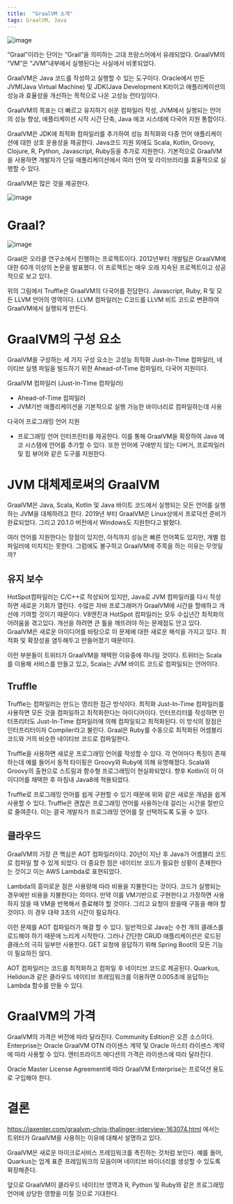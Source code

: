 ```yaml
---
title:  "GraalVM 소개"
tags: GraalVM, Java
---
```

![image](https://user-images.githubusercontent.com/111643/116084932-41623000-a6d9-11eb-8676-e388116461f6.png)

“Graal”이라는 단어는 “Grail”을 의미하는 고대 프랑스어에서 유래되었다. GraalVM의 “VM”은 “JVM”내부에서 실행된다는 사실에서 비롯되었다.

GraalVM은 Java 코드를 작성하고 실행할 수 있는 도구이다. Oracle에서 만든 JVM(Java Virtual Machine) 및 JDK(Java Development Kit)이고 애플리케이션의 성능과 효율성을 개선하는 목적으로 나온 고성능 런타임이다.

GraalVM의 목표는 더 빠르고 유지하기 쉬운 컴파일러 작성, JVM에서 실행되는 언어의 성능 향상, 애플리케이션 시작 시간 단축, Java 에코 시스테에 다국어 지원 통합이다.

GraalVM은 JDK에 최적화 컴파일러를 추가하여 성능 최적화와 다중 언어 애플리케이션에 대한 상호 운용성을 제공한다. Java코드 지원 외에도 Scala, Kotlin, Groovy, Clojure, R, Python, Javascript, Ruby등을 추가로 지원한다. 기본적으로 GraalVM을 사용하면 개발자가 단일 애플리케이션에서 여러 언어 및 라이브러리를 효율적으로 실행할 수 있다.

GraalVM은 많은 것을 제공한다.

![image](https://user-images.githubusercontent.com/111643/116084960-4a530180-a6d9-11eb-969d-3954f11996bd.png)

# Graal?
![image](https://user-images.githubusercontent.com/111643/116084990-517a0f80-a6d9-11eb-9739-6ca97b97b296.png)

Graal은 오라클 연구소에서 진행하는 프로젝트이다. 2012년부터 개발팀은 GraalVM에 대한 60개 이상의 논문을 발표했다. 이 프로젝트는 매우 오래 지속된 프로젝트이고 성공적으로 보고 있다.

위의 그림에서 Truffle은 GraalVM의 다국어를 전담한다. Javascript, Ruby, R 및 모든 LLVM 언어의 영역이다. LLVM 컴파일러는 C코드를 LLVM 비트 코드로 변환하여 GraalVM에서 실행되게 만든다.

# GraalVM의 구성 요소
GraalVM을 구성하는 세 가지 구성 요소는 고성능 최적화 Just-In-TIme 컴파일러, 네이티브 실행 파일을 빌드하기 위한 Ahead-of-Time 컴파일러, 다국어 지원이다.

GraalVM 컴파일러 (Just-In-Time 컴파일러)
* Ahead-of-Time 컴파일러
* JVM기반 애플리케이션을 기본적으로 실행 가능한 바이너리로 컴파일하는데 사용

다국어 프로그래밍 언어 지원
* 프로그래밍 언어 인터프린터를 제공한다. 이를 통해 GraalVM을 확장하여 Java 에코 시스템에 언어를 추가할 수 있다. 또한 언어에 구애받지 않는 디버거, 프로파일러 및 힙 뷰어와 같은 도구를 지원한다.

# JVM 대체제로써의 GraalVM
GraalVM은 Java, Scala, Kotlin 및 Java 바이트 코드에서 실행되는 모든 언어를 실행하는 JVM을 대체하려고 한다. 2019년 부터 GraalVM은 Linux상에서 프로덕션 준비가 완료되었다. 그리고 20.1.0 버전에서 Windows도 지원한다고 밝혔다.

여러 언어를 지원한다는 장점이 있지만, 아직까지 성능은 빠른 언어쪽도 있지만, 개별 컴파일러에 미치지는 못한다. 그럼에도 불구하고 GraalVM에 주목을 하는 이유는 무엇일까?

## 유지 보수
HotSpot컴파일러는 C/C++로 작성되어 있지만, Java로 JVM 컴파일러를 다시 작성하면 새로운 기회가 열린다. 수많은 자바 프로그래머가 GraalVM에 시간을 할애하고 개선에 기여할 것이기 때문이다. V8엔진과 HotSpot 컴파일러는 모두 수십년간 최적화의 어려움을 겪고있다. 개선을 하려면 큰 틀을 깨뜨려야 하는 문제점도 안고 있다. GraalVM은 새로운 아이디어를 바탕으로 이 문제에 대한 새로운 해석을 가지고 있다. 최적화 및 확장성을 염두해두고 만들어졌기 때문이다.

이런 부분들이 트위터가 GraalVM을 채택한 이유중에 하나일 것이다. 트위터는 Scala를 이용해 서비스를 만들고 있고, Scala는 JVM 바이트 코드로 컴파일되는 언어이다.

## Truffle
Truffle는 컴파일러는 만드는 영리한 접근 방식이다. 최적화 Just-In-Time 컴파일러를 사용하면 모든 것을 컴파일하고 최적화한다는 아이디어이다. 인터프리터를 작성하면 인터프리터도 Just-In-Time 컴파일러에 의해 컴파일되고 최적화된다. 이 방식의 장점은 인터프리터이자 Compiler라고 불린다. Graal은 Ruby를 수동으로 최적화된 어셈블리 코드와 거의 비슷한 네이티브 코드로 컴파일한다.

Truffle을 사용하면 새로운 프로그래밍 언어를 작성할 수 있다. 각 언어마다 특징이 존재하는데 예를 들어서 동적 타이핑은 Groovy와 Ruby에 의해 유명해졌다. Scala와 Groovy의 출현으로 스트림과 함수형 프로그래밍이 현실화되었다. 향후 Kotlin이 이 아이디어를 채택한 후 마침내 Java8에 적용되었다.

Truffle로 프로그래밍 언어를 쉽게 구현할 수 있기 때문에 위와 같은 새로운 개념을 쉽게 사용할 수 있다. Truffle은 괜찮은 프로그래밍 언어를 사용하는데 걸리는 시간을 절반으로 줄여준다. 이는 결국 개발자가 프로그래밍 언어를 잘 선택하도록 도울 수 있다.

## 클라우드
GraalVM의 가장 큰 핵심은 AOT 컴파일러이다. 20년이 지난 후 Java가 어셈블리 코드로 컴파일 할 수 있게 되었다. 더 중요한 점은 네이티브 코드가 필요한 상황이 존재한다는 것이고 이는 AWS Lambda로 표현되었다.

Lambda의 흥미로운 점은 사용량에 따라 비용을 지불한다는 것이다. 코드가 실행되는 경우에만 비용을 지불한다는 의미다. 만약 이를 VM기반으로 구현한다고 가정하면 사용하지 않을 때 VM을 반복해서 종료해야 할 것이다. 그리고 요청이 왔을때 구동을 해야 할 것이다. 이 경우 대략 3초의 시간이 필요하다.

이런 문제를 AOT 컴파일러가 해결 할 수 있다. 일반적으로 Java는 수천 개의 클래스를 로드해야 하기 때문에 느리게 시작한다. 그러나 간단한 CRUD 애플리케이션은 로드된 클래스의 극히 일부만 사용한다. GET 요청에 응답하기 위해 Spring Boot의 모든 기능이 필요하진 않다.

AOT 컴파일러는 코드를 최적화하고 컴파일 후 네이티브 코드로 제공된다. Quarkus, Helidon과 같은 클라우드 네이티브 프레임워크를 이용하면 0.005초에 응답하는 Lambda 함수를 만들 수 있다.

# GraalVM의 가격
GraalVM의 가격은 버전에 따라 달라진다. Community Edition은 오픈 소스이다. Enterprise는 Oracle GraalVM OTN 라이센스 계약 및 Oracle 마스터 라이센스 계약에 따라 사용할 수 있다. 엔터프라이즈 에디션의 가격은 라이센스에 따라 달라진다.

Oracle Master License Agreement에 따라 GraalVM Enterprise는 프로덕션 용도로 구입해야 한다.

# 결론
https://jaxenter.com/graalvm-chris-thalinger-interview-163074.html 에서는 트위터가 GraalVM을 사용하는 이유에 대해서 설명하고 있다.

GraalVM은 새로운 마이크로서비스 프레임워크를 촉진하는 것처럼 보인다. 예를 들어, Quarkus는 업계 표준 프레임워크의 모음이며 네이티브 바이너리를 생성할 수 있도록 확장해준다.

앞으로 GraalVM이 클라우드 네이티브 영역과 R, Python 및 Ruby와 같은 프로그래밍 언어에 상당한 영향을 미칠 것으로 기대한다.
